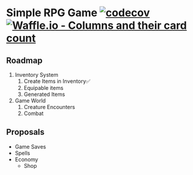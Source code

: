 # Simple RPG Game [![codecov](https://codecov.io/gh/garritfra/simple-rpg/branch/master/graph/badge.svg)](https://codecov.io/gh/garritfra/simple-rpg) [![Waffle.io - Columns and their card count](https://badge.waffle.io/garritfra/simple-rpg.svg?columns=all)](https://waffle.io/garritfra/simple-rpg)

## Roadmap

1. Inventory System
    1. Create Items in Inventory✅
    1. Equipable items
    1. Generated Items
1. Game World
    1. Creature Encounters
    1. Combat

## Proposals

- Game Saves
- Spells
- Economy
    - Shop
